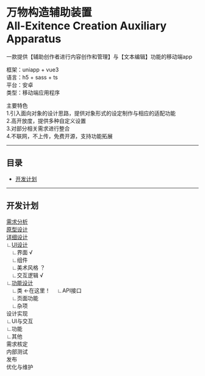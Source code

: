 # 万物构造辅助装置 <br>All-Exitence Creation Auxiliary Apparatus

一款提供【辅助创作者进行内容创作和管理】与【文本编辑】功能的移动端app

框架：uniapp + vue3  
语言：h5 + sass + ts  
平台：安卓  
类型：移动端应用程序     

主要特色  
1.引入面向对象的设计思路，提供对象形式的设定制作与相应的适配功能  
2.高开放度，提供多种自定义设置  
3.对部分相关需求进行整合  
4.不联网，不上传，免费开源，支持功能拓展 

---

## 目录

- [开发计划](#开发计划)



---

## 开发计划

[需求分析](文档/开发流程/1.需求分析.md)   
[原型设计](文档/开发流程/2.原型设计.md)   
[详细设计 ](/文档/开发流程/3.详细设计)   
∟[UI设计](/文档/开发流程/3.详细设计/UI设计)　  
　∟界面  √  
　∟组件  
　∟美术风格  ？   
　∟交互逻辑  √  
∟[功能设计](/文档/开发流程/3.详细设计/功能设计)  
　∟类  ←在这里！
　∟API接口  
　∟页面功能  
　∟杂项  
设计实现  
∟UI与交互  
∟功能  
∟其他  
需求核定  
内部测试  
发布  
优化与维护    
